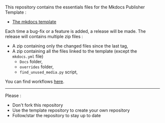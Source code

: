 This repository contains the essentials files for the Mkdocs Publisher Template :
- [The mkdocs template](https://github.com/ObsidianPublisher/mkdocs-template/)

Each time a bug-fix or a feature is added, a release will be made. 
The release will contains multiple zip files : 
- A zip containing only the changed files since the last tag,
- A zip containing all the files linked to the template (except the `mkdocs.yml` file)
    - `Docs` folder,
    - `overrides` folder,
    - `find_unused_media.py` script,

You can find workflows [here](https://github.com/ObsidianPublisher/actions). 

---
Please : 
- Don't fork this repository
- Use the template repository to create your own repository
- Follow/star the repository to stay up to date

